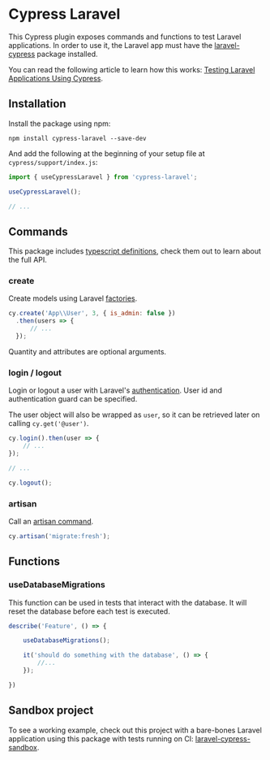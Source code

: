 # Cypress Laravel

This Cypress plugin exposes commands and functions to test Laravel applications. In order to use it, the Laravel app must have the [laravel-cypress](https://github.com/NoelDeMartin/laravel-cypress) package installed.

You can read the following article to learn how this works: [Testing Laravel Applications Using Cypress](https://noeldemartin.com/blog/testing-laravel-applications-using-cypress).

## Installation

Install the package using npm:

```
npm install cypress-laravel --save-dev
```

And add the following at the beginning of your setup file at `cypress/support/index.js`:

```js
import { useCypressLaravel } from 'cypress-laravel';

useCypressLaravel();

// ...
```

## Commands

This package includes [typescript definitions](types/index.d.ts), check them out to learn about the full API.

### create

Create models using Laravel [factories](https://laravel.com/docs/6.x/database-testing#using-factories).

```js
cy.create('App\\User', 3, { is_admin: false })
  .then(users => {
      // ...
  });
```

Quantity and attributes are optional arguments.

### login / logout

Login or logout a user with Laravel's [authentication](https://laravel.com/docs/6.x/authentication). User id and authentication guard can be specified.

The user object will also be wrapped as `user`, so it can be retrieved later on calling `cy.get('@user')`.

```js
cy.login().then(user => {
    // ...
});

// ...

cy.logout();
```

### artisan

Call an [artisan command](https://laravel.com/docs/7.x/artisan).

```js
cy.artisan('migrate:fresh');
```

## Functions

### useDatabaseMigrations

This function can be used in tests that interact with the database. It will reset the database before each test is executed.

```js
describe('Feature', () => {

    useDatabaseMigrations();

    it('should do something with the database', () => {
        //...
    });

})
```

## Sandbox project

To see a working example, check out this project with a bare-bones Laravel application using this package with tests running on CI: [laravel-cypress-sandbox](https://github.com/NoelDeMartin/laravel-cypress-sandbox/).
